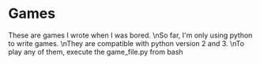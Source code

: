 # Games
These are games I wrote when I was bored.
\nSo far, I'm only using python to write games. 
\nThey are compatible with python version 2 and 3.
\nTo play any of them, execute the game_file.py from bash
